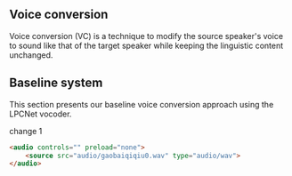 ## Voice conversion

Voice conversion (VC) is a technique to modify the source speaker's voice to sound like that of the target speaker while keeping the linguistic content unchanged.

## Baseline system

This section presents our baseline voice conversion approach using the LPCNet vocoder.

change 1

```html
<audio controls="" preload="none">
    <source src="audio/gaobaiqiqiu0.wav" type="audio/wav">
</audio>
```
